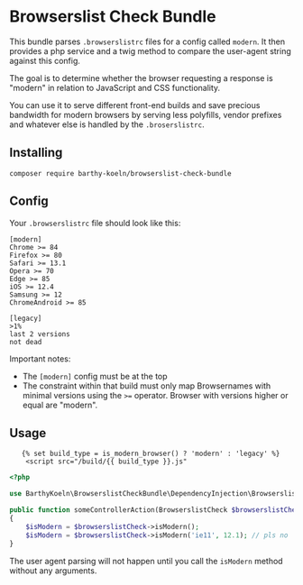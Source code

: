 # Browserslist Check Bundle

This bundle parses `.browserslistrc` files for a config called `modern`.
It then provides a php service and a twig method to compare the
user-agent string against this config.

The goal is to determine whether the browser requesting a response is
"modern" in relation to JavaScript and CSS functionality.

You can use it to serve different front-end builds and save precious
bandwidth for modern browsers by serving less polyfills, vendor prefixes
and whatever else is handled by the `.broserslistrc`.

## Installing

```shell script
composer require barthy-koeln/browserslist-check-bundle
```

## Config

Your `.browserslistrc` file should look like this:

```
[modern]
Chrome >= 84
Firefox >= 80
Safari >= 13.1
Opera >= 70
Edge >= 85
iOS >= 12.4
Samsung >= 12
ChromeAndroid >= 85

[legacy]
>1%
last 2 versions
not dead
```

Important notes:
* The `[modern]` config must be at the top
* The constraint within that build must only map Browsernames with
  minimal versions using the `>=` operator. Browser with versions higher
  or equal are "modern".

## Usage

```twig
   {% set build_type = is_modern_browser() ? 'modern' : 'legacy' %}
    <script src="/build/{{ build_type }}.js"
```

```php
<?php

use BarthyKoeln\BrowserslistCheckBundle\DependencyInjection\BrowserslistCheck;

public function someControllerAction(BrowserslistCheck $browserslistCheck)
{
    $isModern = $browserslistCheck->isModern();
    $isModern = $browserslistCheck->isModern('ie11', 12.1); // pls no
}
```

The user agent parsing will not happen until you call the `isModern`
method without any arguments.
